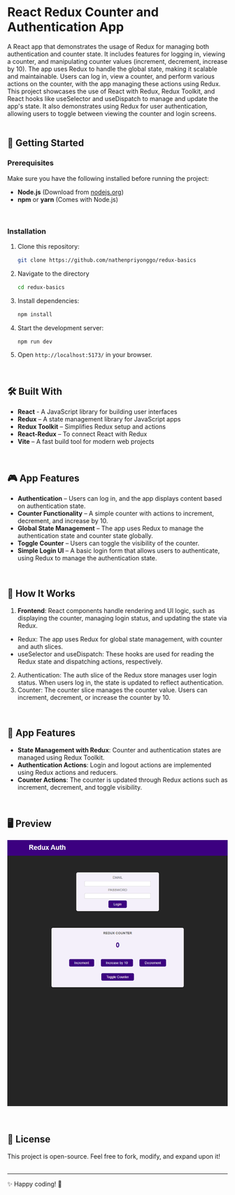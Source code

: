 # React Redux Counter and Authentication App

A React app that demonstrates the usage of Redux for managing both authentication and counter state. It includes features for logging in, viewing a counter, and manipulating counter values (increment, decrement, increase by 10). The app uses Redux to handle the global state, making it scalable and maintainable. Users can log in, view a counter, and perform various actions on the counter, with the app managing these actions using Redux.
This project showcases the use of React with Redux, Redux Toolkit, and React hooks like useSelector and useDispatch to manage and update the app's state. It also demonstrates using Redux for user authentication, allowing users to toggle between viewing the counter and login screens.
<br><br>


## 🚀 Getting Started

### **Prerequisites**
Make sure you have the following installed before running the project:
- **Node.js** (Download from [nodejs.org](https://nodejs.org/))
- **npm** or **yarn** (Comes with Node.js)
<br>

### **Installation**
1. Clone this repository:
   ```sh
   git clone https://github.com/nathenpriyonggo/redux-basics
   ```
2. Navigate to the directory
   ```sh
   cd redux-basics
   ```
3. Install dependencies:
   ```sh
   npm install
   ```
4. Start the development server:
   ```sh
   npm run dev
   ```
5. Open ```http://localhost:5173/``` in your browser.
<br>

## 🛠️ Built With
- **React** - A JavaScript library for building user interfaces
- **Redux** – A state management library for JavaScript apps
- **Redux Toolkit** – Simplifies Redux setup and actions
- **React-Redux** – To connect React with Redux
- **Vite** – A fast build tool for modern web projects
<br>

## 🎮 App Features
- **Authentication** – Users can log in, and the app displays content based on authentication state.
- **Counter Functionality** – A simple counter with actions to increment, decrement, and increase by 10.
- **Global State Management** – The app uses Redux to manage the authentication state and counter state globally.
- **Toggle Counter** – Users can toggle the visibility of the counter.
- **Simple Login UI** – A basic login form that allows users to authenticate, using Redux to manage the authentication state.
<br>

## 🧩 How It Works
1. **Frontend**: React components handle rendering and UI logic, such as displaying the counter, managing login status, and updating the state via Redux.
- Redux: The app uses Redux for global state management, with counter and auth slices.
- useSelector and useDispatch: These hooks are used for reading the Redux state and dispatching actions, respectively.
2. Authentication: The auth slice of the Redux store manages user login status. When users log in, the state is updated to reflect authentication.
3. Counter: The counter slice manages the counter value. Users can increment, decrement, or increase the counter by 10.
<br>

## 📝 App Features
- **State Management with Redux**: Counter and authentication states are managed using Redux Toolkit.
- **Authentication Actions**: Login and logout actions are implemented using Redux actions and reducers.
- **Counter Actions**: The counter is updated through Redux actions such as increment, decrement, and toggle visibility.
<br>


## 🖥️ Preview
<p align="center"><img src="webPreview.png" width="700"></p>
<br>

## 📜 License
This project is open-source. Feel free to fork, modify, and expand upon it!
<br><br>


---

✨ Happy coding! 🚀
